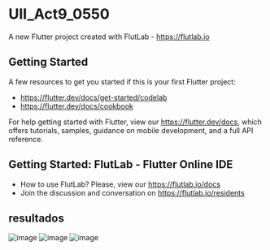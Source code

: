 # UII_Act9_0550

A new Flutter project created with FlutLab - https://flutlab.io

## Getting Started

A few resources to get you started if this is your first Flutter project:

- https://flutter.dev/docs/get-started/codelab
- https://flutter.dev/docs/cookbook

For help getting started with Flutter, view our
https://flutter.dev/docs, which offers tutorials,
samples, guidance on mobile development, and a full API reference.

## Getting Started: FlutLab - Flutter Online IDE

- How to use FlutLab? Please, view our https://flutlab.io/docs
- Join the discussion and conversation on https://flutlab.io/residents
## resultados
![image](https://github.com/veronicaruizav/Act9_0550/assets/143547403/f01027df-4a61-4c17-8b6f-510a333040f2)
![image](https://github.com/veronicaruizav/Act9_0550/assets/143547403/bfdbd768-d0b5-44fe-acbe-e8b417e0b5cf)
![image](https://github.com/veronicaruizav/Act9_0550/assets/143547403/90b43a9f-6f1c-4ae6-8ba5-3f13647cf9c0)
